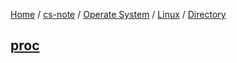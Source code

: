 [Home](https://mengxianbin.github.io) /
[cs-note](https://mengxianbin.github.io/cs-note/content) /
[Operate System](https://mengxianbin.github.io/cs-note/content/Operate%20System) /
[Linux](https://mengxianbin.github.io/cs-note/content/Operate%20System/Linux) /
[Directory](https://mengxianbin.github.io/cs-note/content/Operate%20System/Linux/Directory)

## [proc](https://mengxianbin.github.io/cs-note/content/Operate%20System/Linux/Directory/proc/)
